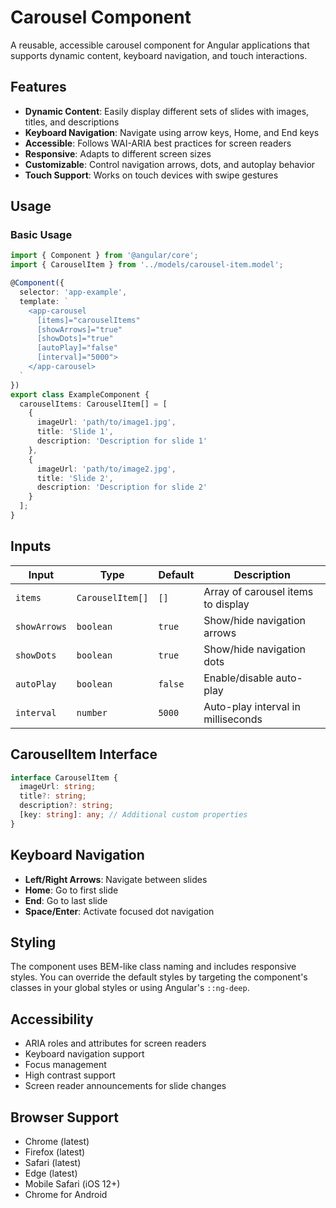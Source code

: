 # Carousel Component

A reusable, accessible carousel component for Angular applications that supports dynamic content, keyboard navigation, and touch interactions.

## Features

- **Dynamic Content**: Easily display different sets of slides with images, titles, and descriptions
- **Keyboard Navigation**: Navigate using arrow keys, Home, and End keys
- **Accessible**: Follows WAI-ARIA best practices for screen readers
- **Responsive**: Adapts to different screen sizes
- **Customizable**: Control navigation arrows, dots, and autoplay behavior
- **Touch Support**: Works on touch devices with swipe gestures

## Usage

### Basic Usage

```typescript
import { Component } from '@angular/core';
import { CarouselItem } from '../models/carousel-item.model';

@Component({
  selector: 'app-example',
  template: `
    <app-carousel 
      [items]="carouselItems"
      [showArrows]="true"
      [showDots]="true"
      [autoPlay]="false"
      [interval]="5000">
    </app-carousel>
  `
})
export class ExampleComponent {
  carouselItems: CarouselItem[] = [
    {
      imageUrl: 'path/to/image1.jpg',
      title: 'Slide 1',
      description: 'Description for slide 1'
    },
    {
      imageUrl: 'path/to/image2.jpg',
      title: 'Slide 2',
      description: 'Description for slide 2'
    }
  ];
}
```

## Inputs

| Input | Type | Default | Description |
|-------|------|---------|-------------|
| `items` | `CarouselItem[]` | `[]` | Array of carousel items to display |
| `showArrows` | `boolean` | `true` | Show/hide navigation arrows |
| `showDots` | `boolean` | `true` | Show/hide navigation dots |
| `autoPlay` | `boolean` | `false` | Enable/disable auto-play |
| `interval` | `number` | `5000` | Auto-play interval in milliseconds |

## CarouselItem Interface

```typescript
interface CarouselItem {
  imageUrl: string;
  title?: string;
  description?: string;
  [key: string]: any; // Additional custom properties
}
```

## Keyboard Navigation

- **Left/Right Arrows**: Navigate between slides
- **Home**: Go to first slide
- **End**: Go to last slide
- **Space/Enter**: Activate focused dot navigation

## Styling

The component uses BEM-like class naming and includes responsive styles. You can override the default styles by targeting the component's classes in your global styles or using Angular's `::ng-deep`.

## Accessibility

- ARIA roles and attributes for screen readers
- Keyboard navigation support
- Focus management
- High contrast support
- Screen reader announcements for slide changes

## Browser Support

- Chrome (latest)
- Firefox (latest)
- Safari (latest)
- Edge (latest)
- Mobile Safari (iOS 12+)
- Chrome for Android
